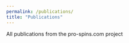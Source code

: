 ```yaml
---
permalink: /publications/
title: "Publications"
---
```


All publications from the pro-spins.com project